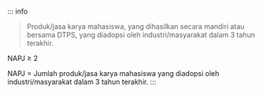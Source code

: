 ::: info

> Produk/jasa karya mahasiswa, yang dihasilkan secara mandiri atau bersama DTPS, yang diadopsi oleh industri/masyarakat dalam 3 tahun terakhir.

NAPJ ≥ 2

NAPJ = Jumlah produk/jasa karya mahasiswa yang diadopsi oleh industri/masyarakat dalam 3 tahun terakhir.
:::
